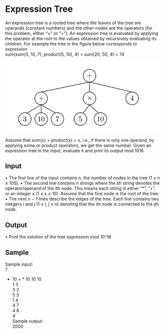 # Expression Tree
An expression tree is a rooted tree where the leaves of the tree are operands (constant numbers)
and the other nodes are the operators (for this problem, either “×” or “+”). An expression tree is
evaluated by applying the operator at the root to the values obtained by recursively evaluating its
children. For example the tree in the figure below corresponds to expression<br>
sum(sum(3, 10, 7), product(5, 10), 4) = sum(20, 50, 4) = 74

![alt text](https://github.com/egansou/Algorithm/blob/master/Expression%20Tree/Tree.png)

Assume that sum(x) = product(x) = x, i.e., if there is only one operand, by applying some or
product operators, we get the same number. Given an expression tree in the input, evaluate it and
print its output mod 1016

## Input
• The first line of the input contains n, the number of nodes in the tree (1 ≤ n ≤ 105).
• The second line contains n strings where the ith string denotes the operator/operand of the
ith node. This means each string is either “*”, “+”, or an integer x (1 ≤ x ≤ 10). Assume that the first node is the root of the tree.
• The next n − 1 lines describe the edges of the tree. Each line contains two integers i and j
(1 ≤ i, j ≤ n) denoting that the ith node is connected to the jth node.

## Output
• Print the solution of the tree expression mod 10^16

## Sample
Sample input:<br>
7 <br>
* 10 + * 10 10 10<br>
1 3<br>
3 2<br>
5 3<br>
1 4<br>
4 7<br>
4 6<br>
4<br>
Sample output:<br>
2000<br>
